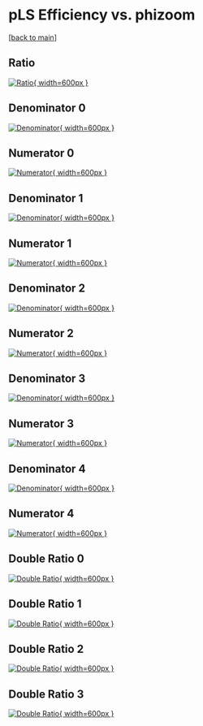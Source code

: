 # pLS Efficiency vs. phizoom

[[back to main](./)]



## Ratio

[![Ratio](../mtv/var/pLS_loweta_321_0_eff_phizoom.png){ width=600px }](../mtv/var/pLS_loweta_321_0_eff_phizoom.pdf)

## Denominator 0

[![Denominator](../mtv/den/pLS_loweta_321_0_eff_phizoom_den0.png){ width=600px }](../mtv/den/pLS_loweta_321_0_eff_phizoom_den0.pdf)

## Numerator 0

[![Numerator](../mtv/num/pLS_loweta_321_0_eff_phizoom_num0.png){ width=600px }](../mtv/num/pLS_loweta_321_0_eff_phizoom_num0.pdf)

## Denominator 1

[![Denominator](../mtv/den/pLS_loweta_321_0_eff_phizoom_den1.png){ width=600px }](../mtv/den/pLS_loweta_321_0_eff_phizoom_den1.pdf)

## Numerator 1

[![Numerator](../mtv/num/pLS_loweta_321_0_eff_phizoom_num1.png){ width=600px }](../mtv/num/pLS_loweta_321_0_eff_phizoom_num1.pdf)

## Denominator 2

[![Denominator](../mtv/den/pLS_loweta_321_0_eff_phizoom_den2.png){ width=600px }](../mtv/den/pLS_loweta_321_0_eff_phizoom_den2.pdf)

## Numerator 2

[![Numerator](../mtv/num/pLS_loweta_321_0_eff_phizoom_num2.png){ width=600px }](../mtv/num/pLS_loweta_321_0_eff_phizoom_num2.pdf)

## Denominator 3

[![Denominator](../mtv/den/pLS_loweta_321_0_eff_phizoom_den3.png){ width=600px }](../mtv/den/pLS_loweta_321_0_eff_phizoom_den3.pdf)

## Numerator 3

[![Numerator](../mtv/num/pLS_loweta_321_0_eff_phizoom_num3.png){ width=600px }](../mtv/num/pLS_loweta_321_0_eff_phizoom_num3.pdf)

## Denominator 4

[![Denominator](../mtv/den/pLS_loweta_321_0_eff_phizoom_den4.png){ width=600px }](../mtv/den/pLS_loweta_321_0_eff_phizoom_den4.pdf)

## Numerator 4

[![Numerator](../mtv/num/pLS_loweta_321_0_eff_phizoom_num4.png){ width=600px }](../mtv/num/pLS_loweta_321_0_eff_phizoom_num4.pdf)

## Double Ratio 0

[![Double Ratio](../mtv/ratio/pLS_loweta_321_0_eff_phizoom_ratio0.png){ width=600px }](../mtv/ratio/pLS_loweta_321_0_eff_phizoom_ratio0.pdf)

## Double Ratio 1

[![Double Ratio](../mtv/ratio/pLS_loweta_321_0_eff_phizoom_ratio1.png){ width=600px }](../mtv/ratio/pLS_loweta_321_0_eff_phizoom_ratio1.pdf)

## Double Ratio 2

[![Double Ratio](../mtv/ratio/pLS_loweta_321_0_eff_phizoom_ratio2.png){ width=600px }](../mtv/ratio/pLS_loweta_321_0_eff_phizoom_ratio2.pdf)

## Double Ratio 3

[![Double Ratio](../mtv/ratio/pLS_loweta_321_0_eff_phizoom_ratio3.png){ width=600px }](../mtv/ratio/pLS_loweta_321_0_eff_phizoom_ratio3.pdf)

